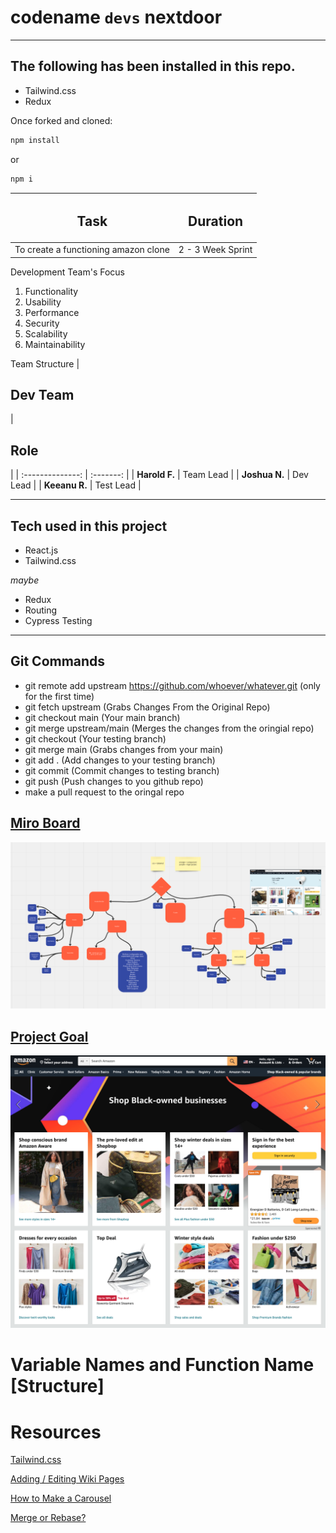 # codename `devs` nextdoor

<hr/>

<h2> The following has been installed in this repo. </h2>

- Tailwind.css
- Redux

Once forked and cloned:

```js
npm install
```

or

```js
npm i
```

|            <h2>Task</h2>             | <h2>Duration</h2> |
| :----------------------------------: | ----------------- |
| To create a functioning amazon clone | 2 - 3 Week Sprint |

Development Team's Focus

1. Functionality
2. Usability
3. Performance
4. Security
5. Scalability
6. Maintainability

Team Structure
| <h2>Dev Team</h2> | <h2>Role</h2> |
| :--------------: | :-------: |
| <b>Harold F.</b> | Team Lead |
| <b>Joshua N.</b> | Dev Lead |
| <b>Keeanu R.</b> | Test Lead |

---

## Tech used in this project

- React.js
- Tailwind.css

_maybe_

- Redux
- Routing
- Cypress Testing

---


## Git Commands
- git remote add upstream https://github.com/whoever/whatever.git (only for the first time)
- git fetch upstream (Grabs Changes From the Original Repo)
- git checkout main (Your main branch)
- git merge upstream/main (Merges the changes from the oringial repo)
- git checkout (Your testing branch)
- git merge main (Grabs changes from your main)
- git add . (Add changes to your testing branch)
- git commit (Commit changes to testing branch)
- git push (Push changes to you github repo)
- make a pull request to the oringal repo

## [Miro Board](https://miro.com/app/board/uXjVPlpwwDI=/?share_link_id=170132353600)

![MiroBoardScreenShot](./assets/MiroBoard_Screenshot.png)

## [Project Goal](https://www.amazon.com/)

![Project Goal](./assets/Amazon_Clone_Goal.png)

# Variable Names and Function Name [Structure]

# Resources

[Tailwind.css](https://tailwindcss.com/)

[Adding / Editing Wiki Pages](https://docs.github.com/en/communities/documenting-your-project-with-wikis/adding-or-editing-wiki-pages)

[How to Make a Carousel](https://www.makeuseof.com/react-js-interactive-carousel-build/)

[Merge or Rebase?](https://www.atlassian.com/git/tutorials/git-forks-and-upstreams)
